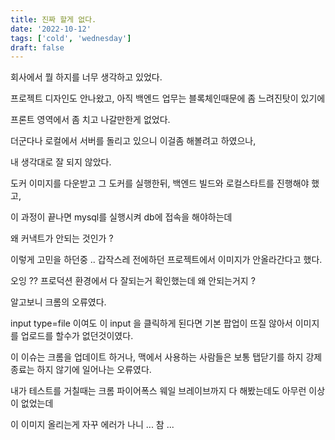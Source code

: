 ```yaml
---
title: 진짜 할게 없다.
date: '2022-10-12'
tags: ['cold', 'wednesday']
draft: false
---
```


회사에서 뭘 하지를 너무 생각하고 있었다.

프로젝트 디자인도 안나왔고, 아직 백엔드 업무는 블록체인때문에 좀 느려진탓이 있기에

프론트 영역에서 좀 치고 나갈만한게 없었다.

더군다나 로컬에서 서버를 돌리고 있으니 이걸좀 해볼려고 하였으나,

내 생각대로 잘 되지 않았다.

도커 이미지를 다운받고 그 도커를 실행한뒤, 백엔드 빌드와 로컬스타트를 진행해야 했고,

이 과정이 끝나면 mysql를 실행시켜 db에 접속을 해야하는데

왜 커낵트가 안되는 것인가 ?

이렇게 고민을 하던중 .. 갑작스레 전에하던 프로젝트에서 이미지가 안올라간다고 했다.

오잉 ?? 프로덕션 환경에서 다 잘되는거 확인했는데 왜 안되는거지 ?

알고보니 크롬의 오류였다.

input type=file 이여도 이 input 을 클릭하게 된다면 기본 팝업이 뜨질 않아서 이미지를 업로드를 할수가 없던것이였다.

이 이슈는 크롬을 업데이트 하거나, 맥에서 사용하는 사람들은 보통 탭닫기를 하지 강제종료는 하지 않기에 일어나는 오류였다.

내가 테스트를 거칠때는 크롬 파이어폭스 웨일 브레이브까지 다 해봤는데도 아무런 이상이 없었는데

이 이미지 올리는게 자꾸 에러가 나니 ... 참 ...
